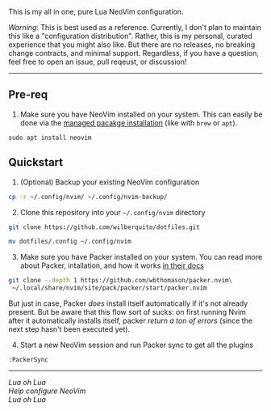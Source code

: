 This is my all in one, pure Lua NeoVim configuration.

_Warning_: This is best used as a reference.
Currently, I don't plan to maintain this like a "configuration distribution".
Rather, this is my personal, curated experience that you might also like.
But there are no releases, no breaking change contracts, and minimal support.
Regardless, if you have a question, feel free to open an issue, pull reqeust, or discussion!

---

## Pre-req

1. Make sure you have NeoVim installed on your system. This can easily be done
via the [managed pacakge installation](https://github.com/neovim/neovim/wiki/Installing-Neovim) (like with `brew` or `apt`).

```
sudo apt install neovim
```

## Quickstart

1. (Optional) Backup your existing NeoVim configuration

```sh
cp -r ~/.config/nvim/ ~/.config/nvim-backup/
```

2. Clone this repository into your `~/.config/nvim` directory

```sh
git clone https://github.com/wilberquito/dotfiles.git 

mv dotfiles/.config ~/.config/nvim
```

3. Make sure you have Packer installed on your system. You can read more about
Packer, intallation, and how it works [in their docs](https://github.com/wbthomason/packer.nvim)

```sh
git clone --depth 1 https://github.com/wbthomason/packer.nvim\
 ~/.local/share/nvim/site/pack/packer/start/packer.nvim
```

But just in case, Packer _does_ install itself automatically if it's not already present.
But be aware that this flow sort of sucks: on first running Nvim after it automatically installs itself,
packer _return a ton of errors_ (since the next step hasn't been executed yet).

4. Start a new NeoVim session and run Packer sync to get all the plugins

```
:PackerSync
```
---

_Lua oh Lua  
Help configure NeoVim  
Lua oh Lua_  

